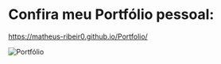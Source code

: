 # Confira meu Portfólio pessoal: 

https://matheus-ribeir0.github.io/Portfolio/

![Portfólio](https://github.com/user-attachments/assets/7132eb5a-86f6-40b1-8303-347d98248cba)
